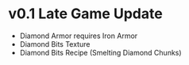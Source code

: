 # v0.1 Late Game Update
- Diamond Armor requires Iron Armor
- Diamond Bits Texture
- Diamond Bits Recipe (Smelting Diamond Chunks)
